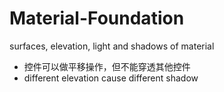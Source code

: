 # Material-Foundation
surfaces, elevation, light and shadows of material  

* 控件可以做平移操作，但不能穿透其他控件  
* different elevation cause different shadow  
